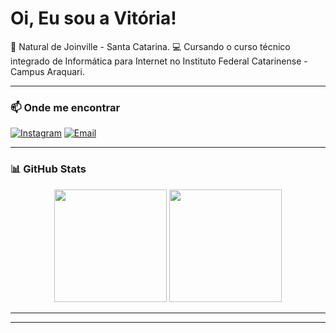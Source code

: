 # Oi, Eu sou a Vitória!
<p>
📍 Natural de Joinville - Santa Catarina.
💻 Cursando o curso técnico integrado de Informática para Internet no Instituto Federal Catarinense - Campus Araquari.
</p>

---

### 📫 Onde me encontrar

[![Instagram](https://img.shields.io/badge/-Instagram-E4405F?style=flat&logo=instagram&logoColor=white)](https://www.instagram.com/vihh.sx)
[![Email](https://img.shields.io/badge/-Email-D14836?style=flat&logo=gmail&logoColor=white)](mailto:vitoriasouza.ifc@gmail.com) <!-- Substitua pelo seu email! -->

---

### 📊 GitHub Stats

<div align="center">
  <img height="180em" src="https://github-readme-stats.vercel.app/api?username=vitoriadesouza&show_icons=true&tokyonight&count_private=true" />
  <img height="180em" src="https://github-readme-stats.vercel.app/api/top-langs/?username=vitoriadesouza&layout=compact&tokyonight" />
</div>

---



---




